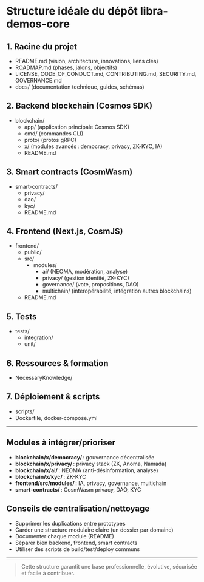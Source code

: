 # Structure idéale du dépôt libra-demos-core

## 1. Racine du projet
- README.md (vision, architecture, innovations, liens clés)
- ROADMAP.md (phases, jalons, objectifs)
- LICENSE, CODE_OF_CONDUCT.md, CONTRIBUTING.md, SECURITY.md, GOVERNANCE.md
- docs/ (documentation technique, guides, schémas)

## 2. Backend blockchain (Cosmos SDK)
- blockchain/
  - app/ (application principale Cosmos SDK)
  - cmd/ (commandes CLI)
  - proto/ (protos gRPC)
  - x/ (modules avancés : democracy, privacy, ZK-KYC, IA)
  - README.md

## 3. Smart contracts (CosmWasm)
- smart-contracts/
  - privacy/
  - dao/
  - kyc/
  - README.md

## 4. Frontend (Next.js, CosmJS)
- frontend/
  - public/
  - src/
    - modules/
      - ai/ (NEOMA, modération, analyse)
      - privacy/ (gestion identité, ZK-KYC)
      - governance/ (vote, propositions, DAO)
      - multichain/ (interopérabilité, intégration autres blockchains)
  - README.md

## 5. Tests
- tests/
  - integration/
  - unit/

## 6. Ressources & formation
- NecessaryKnowledge/

## 7. Déploiement & scripts
- scripts/
- Dockerfile, docker-compose.yml

---

## Modules à intégrer/prioriser
- **blockchain/x/democracy/** : gouvernance décentralisée
- **blockchain/x/privacy/** : privacy stack (ZK, Anoma, Namada)
- **blockchain/x/ai/** : NEOMA (anti-désinformation, analyse)
- **blockchain/x/kyc/** : ZK-KYC
- **frontend/src/modules/** : IA, privacy, governance, multichain
- **smart-contracts/** : CosmWasm privacy, DAO, KYC

## Conseils de centralisation/nettoyage
- Supprimer les duplications entre prototypes
- Garder une structure modulaire claire (un dossier par domaine)
- Documenter chaque module (README)
- Séparer bien backend, frontend, smart contracts
- Utiliser des scripts de build/test/deploy communs

---

> Cette structure garantit une base professionnelle, évolutive, sécurisée et facile à contribuer.
